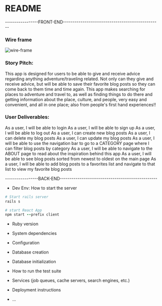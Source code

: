 # README

-----------------FRONT-END--------------------------------------------------
<h3>Wire frame</h3>
<img
    src="https://user-images.githubusercontent.com/8335102/150434284-4cd5f06e-cd20-49de-846a-d860a6762f58.PNG"
    alt="wire-frame"
    title="wire-frame"
    style="display: block; max-width: 700px">

### Story Pitch:
This app is designed for users to be able to give and receive advice regarding anything adventure/traveling related. Not only can they give and receive advice, but will be able to save their favorite blog posts so they can come back to them time and time again. This app makes searching for places to adventure and travel to, as well as finding things to do there and getting information about the place, culture, and people, very easy and convenient, and all in one place; also from people's first hand experiences!!
### User Deliverables:
As a user, I will be able to login
As a user, I will be able to sign up
As a user, I will be able to log out
As a user, I can create new blog posts
As a user, I can delete my blog posts
As a user, I can update my blog posts
As a user, I will be able to use the navigation bar to go to a CATEGORY page where I can filter blog posts by category
As a user, I will be able to navigate to the ABOUT page to read about the inspiration behind this app
As a user, I will be able to see blog posts sorted from newest to oldest on the main page
As a user, I will be able to add blog posts to a favorites list and navigate to that list to view my favorite blog posts

-----------------BACK-END--------------------------------------------------
* Dev Env: How to start the server
```ruby
# Start rails server
rails s

# start React App
npm start --prefix client
```
* Ruby version

* System dependencies

* Configuration

* Database creation

* Database initialization

* How to run the test suite

* Services (job queues, cache servers, search engines, etc.)

* Deployment instructions

* ...
